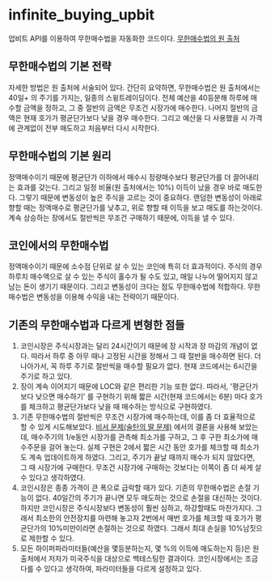 # infinite_buying_upbit
업비트 API를 이용하여 무한매수법을 자동화한 코드이다.
[무한매수법의 원 출처](https://m.blog.naver.com/edgar0418/222224056120)

## 무한매수법의 기본 전략
자세한 방법은 원 출처에 서술되어 있다. 간단히 요약하면, 무한매수법은 원 출처에서는 40일+ 의 주기를 가지는, 일종의 스윙트레이딩이다. 전체 예산을 40등분해 하루에 매수할 금액을 정하고, 그 중 절반의 금액은 무조건 시장가에 매수한다. 나머지 절반의 금액은 현재 호가가 평균단가보다 낮을 경우 매수한다. 그리고 예산을 다 사용했을 시 가격에 관계없이 전부 매도하고 처음부터 다시 시작한다.

## 무한매수법의 기본 원리
정액매수이기 때문에 평균단가 이하에서 매수시 정량매수보다 평균단가를 더 끌어내리는 효과를 갖는다. 그리고 일정 비율(원 출처에서는 10%) 이득이 났을 경우 바로 매도한다. 그렇기 때문에 변동성이 높은 주식을 고르는 것이 중요하다. 랜덤한 변동성이 아래로 향할 때는 정액매수로 평균단가를 낮추고, 위로 향할 때 이득을 보고 매도를 하는것이다. 계속 상승하는 장에서도 절반씩은 무조건 구매하기 때문에, 이득을 낼 수 있다. 

## 코인에서의 무한매수법
정액매수이기 때문에 소수점 단위로 살 수 있는 코인에 특히 더 효과적이다. 주식의 경우 하루치 매수액으로 살 수 있는 주식이 홀수가 될 수도 있고, 매일 나누어 떨어지지 않고 남는 돈이 생기기 때문이다. 그리고 변동성이 크다는 점도 무한매수법에 적합하다. 무한매수법은 변동성을 이용해 수익을 내는 전략이기 때문이다. 

## 기존의 무한매수법과 다르게 변형한 점들

1. 코인시장은 주식시장과는 달리 24시간이기 때문에 장 시작과 장 마감의 개념이 없다. 따라서 하루 중 아무 때나 고정된 시간을 정해서 그 때 절반을 매수하면 된다. 더 나아가서, 꼭 하루 주기로 절반씩을 매수할 필요가 없다. 현재 코드에서는 6시간을 주기로 하고 있다. 
2. 장이 계속 이어지기 때문에 LOC와 같은 편리한 기능 또한 없다. 따라서, '평균단가보다 낮으면 매수하기' 를 구현하기 위해 짧은 시간(현재 코드에서는 6분) 마다 호가를 체크하고 평균단가보다 낮을 때 매수하는 방식으로 구현하였다. 
3. 기존 무한매수법의 절반씩은 무조건 시장가에 매수하는데, 이를 좀 더 효율적으로 할 수 있게 시도해보았다. [비서 문제(술탄의 딸 문제)](https://en.wikipedia.org/wiki/Secretary_problem) 에서의 결론을 사용해 보았는데, 매수주기의 1/e동안 시장가를 관측해 최소가를 구하고, 그 후 구한 최소가에 매수주문을 걸어 놓는다. 실제 구현은 2에서 짧은 시간 동안 호가를 체크할 때 최소가도 계속 업데이트하게 하였다. 그리고, 주기가 끝날 때까지 매수가 되지 않았다면, 그 때 시장가에 구매한다. 무조건 시장가에 구매하는 것보다는 이쪽이 좀 더 싸게 살 수 있다고 생각하였다. 
4. 코인시장은 종종 가격이 큰 폭으로 급락할 때가 있다. 기존의 무한매수법은 손절 기능이 없다. 40일간의 주기가 끝나면 모두 매도하는 것으로 손절을 대신하는 것이다. 하지만 코인시장은 주식시장보다 변동성이 훨씬 심하고, 하강할때도 마찬가지다. 그래서 최소한의 안전장치를 마련해 놓고자 2번에서 매번 호가를 체크할 때 호가가 평균단가의 10%미만이라면 손절하는 것으로 하였다. 그래서 최대 손실을 10%남짓으로 제한할 수 있다. 
5. 모든 하이퍼파라미터들(예산을 몇등분하는지, 몇 %의 이득에 매도하는지 등)은 원 출처에서 저자가 미국주식을 대상으로 백테스팅한 결과이다. 코인시장에서는 조금 다를 수 있다고 생각하여, 파라미터들을 다르게 설정하고 있다. 
